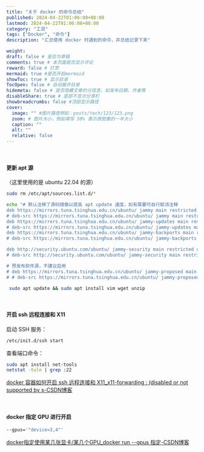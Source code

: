 ```yaml
---
title: "关于 docker 的命令总结"
published: 2024-04-22T01:06:08+08:00
lastmod: 2024-04-22T01:06:08+08:00
category: "工具"
tags: ["Docker", "命令"]
description: "汇总使用 docker 时遇到的命令，并总结记录下来"

weight:
draft: false # 是否为草稿
comments: true # 本页面是否显示评论
reward: false # 打赏
mermaid: true #是否开启mermaid
showToc: true # 显示目录
TocOpen: false # 自动展开目录
hidemeta: false # 是否隐藏文章的元信息，如发布日期、作者等
disableShare: true # 底部不显示分享栏
showbreadcrumbs: false #顶部显示路径
cover:
  image: "" #图片路径例如：posts/tech/123/123.png
  zoom: # 图片大小，例如填写 50% 表示原图像的一半大小
  caption: "" 
  alt: ""
  relative: false
---
```


<br>

#### 更新 apt 源
（这里使用的是 ubuntu 22.04 的源）
```bash
sudo rm /etc/apt/sources.list.d/*
```

```bash
echo "# 默认注释了源码镜像以提高 apt update 速度，如有需要可自行取消注释
deb https://mirrors.tuna.tsinghua.edu.cn/ubuntu/ jammy main restricted universe multiverse
# deb-src https://mirrors.tuna.tsinghua.edu.cn/ubuntu/ jammy main restricted universe multiverse
deb https://mirrors.tuna.tsinghua.edu.cn/ubuntu/ jammy-updates main restricted universe multiverse
# deb-src https://mirrors.tuna.tsinghua.edu.cn/ubuntu/ jammy-updates main restricted universe multiverse
deb https://mirrors.tuna.tsinghua.edu.cn/ubuntu/ jammy-backports main restricted universe multiverse
# deb-src https://mirrors.tuna.tsinghua.edu.cn/ubuntu/ jammy-backports main restricted universe multiverse

deb http://security.ubuntu.com/ubuntu/ jammy-security main restricted universe multiverse
# deb-src http://security.ubuntu.com/ubuntu/ jammy-security main restricted universe multiverse

# 预发布软件源，不建议启用
# deb https://mirrors.tuna.tsinghua.edu.cn/ubuntu/ jammy-proposed main restricted universe multiverse
# # deb-src https://mirrors.tuna.tsinghua.edu.cn/ubuntu/ jammy-proposed main restricted universe multiverse" > /etc/apt/sources.list 
```

```bash
 sudo apt update && sudo apt install vim wget unzip
```


<br>

#### 开启 ssh 远程连接和 X11

启动 SSH 服务：

```bash
/etc/init.d/ssh start
```

查看端口命令：

```bash
sudo apt install net-tools
netstat -tuln | grep :22
```



[docker 容器如何开启 ssh 远程连接和 X11_x11-forwarding : (disabled or not supported by s-CSDN博客](https://blog.csdn.net/abc13068938939/article/details/116654533)


<br>

#### docker 指定 GPU 进行开启

```bash
--gpus='"device=3,4"'
```

[docker指定使用某几张显卡/某几个GPU_docker run --gpus 指定-CSDN博客](https://blog.csdn.net/qq_21768483/article/details/115204043)
